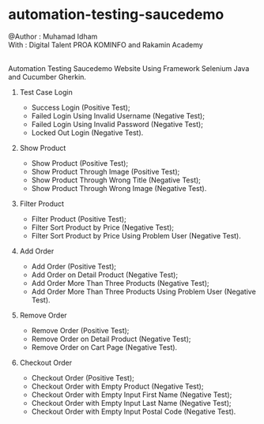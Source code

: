 # automation-testing-saucedemo
@Author : Muhamad Idham<br/>
With    : Digital Talent PROA KOMINFO and Rakamin Academy<br/><br/>

Automation Testing Saucedemo Website Using Framework Selenium Java and Cucumber Gherkin.<br/>

1. Test Case Login
   <ul>
      <li>Success Login (Positive Test);</li>
      <li>Failed Login Using Invalid Username (Negative Test);</li>
      <li>Failed Login Using Invalid Password (Negative Test);</li>
      <li>Locked Out Login (Negative Test).</li>
   </ul>

2. Show Product
   <ul>
      <li>Show Product (Positive Test);</li>
      <li>Show Product Through Image (Positive Test);</li>
      <li>Show Product Through Wrong Title (Negative Test);</li>
      <li>Show Product Through Wrong Image (Negative Test).</li>
   </ul>

3. Filter Product
    <ul>
      <li>Filter Product (Positive Test);</li>
      <li>Filter Sort Product by Price (Negative Test);</li>
      <li>Filter Sort Product by Price Using Problem User (Negative Test).</li>
   </ul>
   
4. Add Order
   <ul>
      <li>Add Order (Positive Test);</li>
      <li>Add Order on Detail Product (Negative Test);</li>
      <li>Add Order More Than Three Products (Negative Test);</li>
      <li>Add Order More Than Three Products Using Problem User (Negative Test).</li>
   </ul>

5. Remove Order
   <ul>
      <li>Remove Order (Positive Test);</li>
      <li>Remove Order on Detail Product (Negative Test);</li>
      <li>Remove Order on Cart Page (Negative Test).</li>
   </ul>

6. Checkout Order
   <ul>
      <li>Checkout Order (Positive Test);</li>
      <li>Checkout Order with Empty Product (Negative Test);</li>
      <li>Checkout Order with Empty Input First Name (Negative Test);</li>
      <li>Checkout Order with Empty Input Last Name (Negative Test);</li>
      <li>Checkout Order with Empty Input Postal Code (Negative Test).</li>
   </ul>

